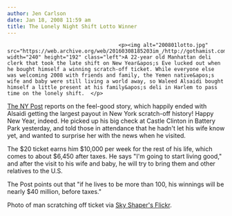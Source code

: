 ```yaml
---
author: Jen Carlson
date: Jan 18, 2008 11:59 am
title: The Lonely Night Shift Lotto Winner
---
```


	
										<p><img alt="200801lotto.jpg" src="https://web.archive.org/web/20160308185203im_/http://gothamist.com/attachments/arts_jen/200801lotto.jpg" width="240" height="192" class="left">A 22-year old Manhattan deli clerk that took the late shift on New Year&apos;s Eve lucked out when he bought himself a winning scratch-off ticket. While everyone else was welcoming 2008 with friends and family, the Yemen native&apos;s wife and baby were still living a world away, so Waleed Alsaidi bought himself a little present at his family&apos;s deli in Harlem to pass time on the lonely shift.  </p>

<p><a href="https://web.archive.org/web/20160308185203/http://www.nypost.com/seven/01182008/news/regionalnews/the_10m_deli_man_899707.htm">The NY Post</a> reports on the feel-good story, which happily ended with Alsaidi getting the largest payout in New York scratch-off history! Happy New Year, indeed. He picked up his big check at Castle Clinton in Battery Park yesterday, and told those in attendance that he hadn&apos;t let his wife know yet, and wanted to surprise her with the news when he visited.  </p>

<p>The $20 ticket earns him $10,000 per week for the rest of his life, which comes to about $6,450 after taxes. He says &quot;I&apos;m going to start living good,&quot; and after the visit to his wife and baby, he will try to bring them and other relatives to the U.S. </p>

<p>The Post points out that &quot;if he lives to be more than 100, his winnings will be nearly $40 million, before taxes.&quot;</p>

<p><span class="photo_caption">Photo of man scratching off ticket via <a href="https://web.archive.org/web/20160308185203/http://www.flickr.com/photos/skyshaper/315335748">Sky Shaper&apos;s Flickr</a>.</span></p>					
										
									
				